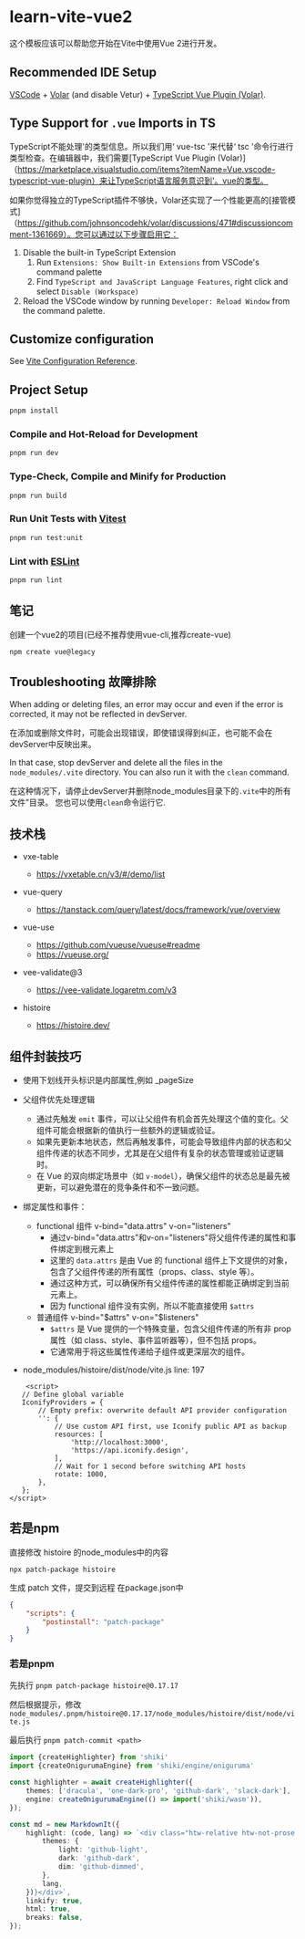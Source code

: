 # learn-vite-vue2

这个模板应该可以帮助您开始在Vite中使用Vue 2进行开发。

## Recommended IDE Setup

[VSCode](https://code.visualstudio.com/) + [Volar](https://marketplace.visualstudio.com/items?itemName=Vue.volar) (and
disable
Vetur) + [TypeScript Vue Plugin (Volar)](https://marketplace.visualstudio.com/items?itemName=Vue.vscode-typescript-vue-plugin).

## Type Support for `.vue` Imports in TS

TypeScript不能处理'的类型信息。所以我们用‘ vue-tsc ’来代替‘ tsc
’命令行进行类型检查。在编辑器中，我们需要[TypeScript Vue Plugin (Volar)]（https://marketplace.visualstudio.com/items?itemName=Vue.vscode-typescript-vue-plugin）来让TypeScript语言服务意识到'。vue的类型。

如果你觉得独立的TypeScript插件不够快，Volar还实现了一个性能更高的[接管模式]（https://github.com/johnsoncodehk/volar/discussions/471#discussioncomment-1361669）。您可以通过以下步骤启用它：

1. Disable the built-in TypeScript Extension
    1) Run `Extensions: Show Built-in Extensions` from VSCode's command palette
    2) Find `TypeScript and JavaScript Language Features`, right click and select `Disable (Workspace)`
2. Reload the VSCode window by running `Developer: Reload Window` from the command palette.

## Customize configuration

See [Vite Configuration Reference](https://vitejs.dev/config/).

## Project Setup

```sh
pnpm install
```

### Compile and Hot-Reload for Development

```sh
pnpm run dev
```

### Type-Check, Compile and Minify for Production

```sh
pnpm run build
```

### Run Unit Tests with [Vitest](https://vitest.dev/)

```sh
pnpm run test:unit
```

### Lint with [ESLint](https://eslint.org/)

```sh
pnpm run lint
```

## 笔记

创建一个vue2的项目(已经不推荐使用vue-cli,推荐create-vue)

```shell
npm create vue@legacy
```

## Troubleshooting 故障排除

When adding or deleting files, an error may occur and even if the error is corrected, it may not be reflected in
devServer.

在添加或删除文件时，可能会出现错误，即使错误得到纠正，也可能不会在devServer中反映出来。

In that case, stop devServer and delete all the files in the `node_modules/.vite` directory. You can also run it with
the `clean` command.

在这种情况下，请停止devServer并删除node_modules目录下的`.vite`中的所有文件”目录。
您也可以使用`clean`命令运行它.

## 技术栈

- vxe-table
    - https://vxetable.cn/v3/#/demo/list
- vue-query
    - https://tanstack.com/query/latest/docs/framework/vue/overview
- vue-use
    - https://github.com/vueuse/vueuse#readme
    - https://vueuse.org/
- vee-validate@3
    - https://vee-validate.logaretm.com/v3

- histoire
    - https://histoire.dev/

## 组件封装技巧

- 使用下划线开头标识是内部属性,例如 _pageSize
- 父组件优先处理逻辑
    - 通过先触发 `emit` 事件，可以让父组件有机会首先处理这个值的变化。父组件可能会根据新的值执行一些额外的逻辑或验证。
    - 如果先更新本地状态，然后再触发事件，可能会导致组件内部的状态和父组件传递的状态不同步，尤其是在父组件有复杂的状态管理或验证逻辑时。
    - 在 Vue 的双向绑定场景中（如 `v-model`），确保父组件的状态总是最先被更新，可以避免潜在的竞争条件和不一致问题。

- 绑定属性和事件：
    - functional 组件 v-bind="data.attrs" v-on="listeners"
        - 通过v-bind="data.attrs"和v-on="listeners"将父组件传递的属性和事件绑定到根元素上
        - 这里的 `data.attrs` 是由 Vue 的 functional 组件上下文提供的对象，包含了父组件传递的所有属性（props、class、style
          等）。
        - 通过这种方式，可以确保所有父组件传递的属性都能正确绑定到当前元素上。
        - 因为 functional 组件没有实例，所以不能直接使用 `$attrs`
    - 普通组件 v-bind="$attrs" v-on="$listeners"
        - `$attrs` 是 Vue 提供的一个特殊变量，包含父组件传递的所有非 prop 属性（如 class、style、事件监听器等），但不包括
          props。
        - 它通常用于将这些属性传递给子组件或更深层次的组件。

- node_modules/histoire/dist/node/vite.js
  line: 197

```text
    <script>
   // Define global variable
   IconifyProviders = {
       // Empty prefix: overwrite default API provider configuration
       '': {
           // Use custom API first, use Iconify public API as backup
           resources: [
               'http://localhost:3000',
               'https://api.iconify.design',
           ],
           // Wait for 1 second before switching API hosts
           rotate: 1000,
       },
   };
</script>
```

## 若是npm
直接修改 histoire 的node_modules中的内容
```shell
npx patch-package histoire
```
生成 patch 文件，提交到远程
在package.json中
```json
{
	"scripts": {
		"postinstall": "patch-package"
	}
}
```
### 若是pnpm
先执行 `pnpm patch-package histoire@0.17.17`

然后根据提示，修改 `node_modules/.pnpm/histoire@0.17.17/node_modules/histoire/dist/node/vite.js`

最后执行 `pnpm patch-commit <path>`

```ts
import {createHighlighter} from 'shiki'
import {createOnigurumaEngine} from 'shiki/engine/oniguruma'

const highlighter = await createHighlighter({
    themes: ['dracula', 'one-dark-pro', 'github-dark', 'slack-dark'],
    engine: createOnigurumaEngine(() => import('shiki/wasm')),
});

const md = new MarkdownIt({
    highlight: (code, lang) => `<div class="htw-relative htw-not-prose __histoire-code"><div class="htw-absolute htw-top-0 htw-right-0 htw-text-xs htw-text-white/40">${lang}</div>${highlighter.codeToHtml(code, {
        themes: {
            light: 'github-light',
            dark: 'github-dark',
            dim: 'github-dimmed',
        },
        lang,
    })}</div>`,
    linkify: true,
    html: true,
    breaks: false,
});
```
